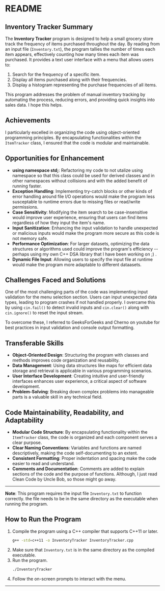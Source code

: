 # README


## Inventory Tracker Summary

The **Inventory Tracker** program is designed to help a small grocery store track the frequency of items purchased throughout the day. By reading from an input file (`Inventory.txt`), the program tallies the number of times each item appears, effectively counting how many times each item was purchased. It provides a text user interface with a menu that allows users to:

1. Search for the frequency of a specific item.
2. Display all items purchased along with their frequencies.
3. Display a histogram representing the purchase frequencies of all items.

This program addresses the problem of manual inventory tracking by automating the process, reducing errors, and providing quick insights into sales data. I hope this helps.

## Achievements

I particularly excelled in organizing the code using object-oriented programming principles. By encapsulating functionalities within the `ItemTracker` class, I ensured that the code is modular and maintainable. 

## Opportunities for Enhancement

- **using namespace std;**: Refactoring my code to not utalize using namespace so that this class could be used for derived classes and in other namespaces without collisions and with the added benefit of running faster.
- **Exception Handling**: Implementing try-catch blocks or other kinds of error handling around file I/O operations would make the program less susceptable to runtime errors due to missing files or read/write permissions.
- **Case Sensitivity**: Modifying the item search to be case-insensitive would improve user experience, ensuring that users can find items regardless of how they input the item's name.
- **Input Sanitization**: Enhancing the input validation to handle unexpected or malicious inputs would make the program more secure as this code is not memory safe.
- **Performance Optimization**: For larger datasets, optimizing the data structures or algorithms used could improve the program's efficiency -- perhaps using my own C++ DSA library that I have been working on ;) .
- **Dynamic File Input**: Allowing users to specify the input file at runtime would make the program more adaptable to different dataasets.

## Challenges Faced and Solutions

One of the most challenging parts of the code was implementing input validation for the menu selection section. Users can input unexpected data types, leading to program crashes if not handled properly. I overcame this by using `cin.fail()` to detect invalid inputs and `cin.clear()` along with `cin.ignore()` to reset the input stream.

To overcome these, I referred to GeeksForGeeks and Cherno on youtube for best practices in input validation and console output formatting.

## Transferable Skills

- **Object-Oriented Design**: Structuring the program with classes and methods improves code organization and reusability.
- **Data Management**: Using data structures like maps for efficient data storage and retrieval is applicable in various programming scenarios.
- **User Interface Development**: Creating intuitive and user-friendly interfaces enhances user experience, a critical aspect of software development.
- **Problem-Solving**: Breaking down complex problems into manageable parts is a valuable skill in any technical field.



## Code Maintainability, Readability, and Adaptability

- **Modular Code Structure**: By encapsulating functionality within the `ItemTracker` class, the code is organized and each component serves a clear purpose.
- **Clear Naming Conventions**: Variables and functions are named descriptively, making the code self-documenting to an extent.
- **Consistent Formatting**: Proper indentation and spacing make the code easier to read and understand.
- **Comments and Documentation**: Comments are added to explain sections of the code and the purpose of functions. Although, I just read Clean Code by Uncle Bob, so those might go away.

---

**Note**: This program requires the input file `Inventory.txt` to function correctly. the file needs to be in the same directory as the executable when running the program.

## How to Run the Program

1. Compile the program using a C++ compiler that supports C++11 or later.
   ```bash
   g++ -std=c++11 -o InventoryTracker InventoryTracker.cpp
   ```
2. Make sure that `Inventory.txt` is in the same directory as the compiled executable.
3. Run the program.
   ```bash
   ./InventoryTracker
   ```
4. Follow the on-screen prompts to interact with the menu.

---
